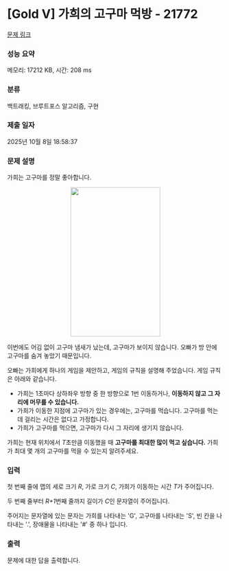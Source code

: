 # [Gold V] 가희의 고구마 먹방 - 21772 

[문제 링크](https://www.acmicpc.net/problem/21772) 

### 성능 요약

메모리: 17212 KB, 시간: 208 ms

### 분류

백트래킹, 브루트포스 알고리즘, 구현

### 제출 일자

2025년 10월 8일 18:58:37

### 문제 설명

<p>가희는 고구마를 정말 좋아합니다.</p>

<p style="text-align: center;"><img alt="" src="https://imgur.com/F3lqKOu"><img alt="" src="https://i.imgur.com/F3lqKOu.png" style="width: 209px; height: 348px;"></p>

<p>이번에도 어김 없이 고구마 냄새가 났는데, 고구마가 보이지 않습니다. 오빠가 방 안에 고구마를 숨겨 놓았기 때문입니다.</p>

<p>오빠는 가희에게 하나의 게임을 제안하고, 게임의 규칙을 설명해 주었습니다. 게임 규칙은 아래와 같습니다.</p>

<ul>
	<li>가희는 1초마다 상하좌우 방향 중 한 방향으로 1번 이동하거나, <strong>이동하지 않고 그 자리에 머무를 수 있습니다.</strong></li>
	<li>가희가 이동한 지점에 고구마가 있는 경우에는, 고구마를 먹습니다. 고구마를 먹는 데 걸리는 시간은 없다고 가정합니다.</li>
	<li>가희가 고구마를 먹으면, 고구마가 다시 그 자리에 생기지 않습니다.</li>
</ul>

<p>가희는 현재 위치에서 <em>T</em>초만큼 이동했을 때 <strong>고구마를 최대한 많이 먹고 싶습니다.</strong> 가희가 최대 몇 개의 고구마를 먹을 수 있는지 알려주세요.</p>

### 입력 

 <p>첫 번째 줄에 맵의 세로 크기 <em>R</em>, 가로 크기 <em>C</em>, 가희가 이동하는 시간 <em>T</em>가 주어집니다.</p>

<p>두 번째 줄부터 <em>R+1</em>번째 줄까지 길이가 <em>C</em>인 문자열이 주어집니다.</p>

<p>주어지는 문자열에 있는 문자는 가희를 나타내는 'G', 고구마를 나타내는 'S', 빈 칸을 나타내는 '.', 장애물을 나타내는 '#' 중 하나 입니다.</p>

### 출력 

 <p>문제에 대한 답을 출력합니다.</p>

